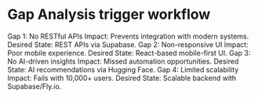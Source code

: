 # Gap Analysis trigger workflow

Gap 1: No RESTful APIs
  Impact: Prevents integration with modern systems.
  Desired State: REST APIs via Supabase.
Gap 2: Non-responsive UI
  Impact: Poor mobile experience.
  Desired State: React-based mobile-first UI.
Gap 3: No AI-driven insights
  Impact: Missed automation opportunities.
  Desired State: AI recommendations via Hugging Face.
Gap 4: Limited scalability
  Impact: Fails with 10,000+ users.
  Desired State: Scalable backend with Supabase/Fly.io.